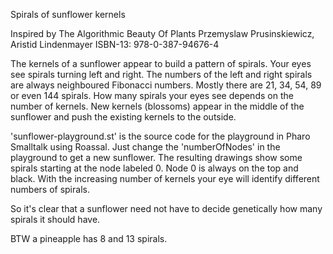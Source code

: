 Spirals of sunflower kernels

Inspired by
The Algorithmic Beauty Of Plants
Przemyslaw Prusinskiewicz, Aristid Lindenmayer
ISBN-13: 978-0-387-94676-4

The kernels of a sunflower appear to build a pattern of spirals.
Your eyes see spirals turning left and right.
The numbers of the left and right spirals are always neighboured Fibonacci numbers.
Mostly there are 21, 34, 54, 89 or even 144 spirals.
How many spirals your eyes see depends on the number of kernels.
New kernels (blossoms) appear in the middle of the sunflower and push the existing kernels to the outside.

'sunflower-playground.st' is the source code for the playground in Pharo Smalltalk using Roassal.
Just change the 'numberOfNodes' in the playground to get a new sunflower.
The resulting drawings show some spirals starting at the node labeled 0. Node 0 is always on the top and black.
With the increasing number of kernels your eye will identify different numbers of spirals.

So it's clear that a sunflower need not have to decide genetically how many spirals it should have.

BTW a pineapple has 8 and 13 spirals.
